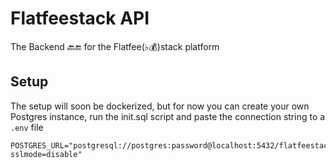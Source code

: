 # Flatfeestack API

The Backend 🔙🔚  for the Flatfee(♭💰)stack platform 

## Setup

The setup will soon be dockerized, but for now you can create your own Postgres instance, run the init.sql script and paste the connection string to a `.env` file

```
POSTGRES_URL="postgresql://postgres:password@localhost:5432/flatfeestack?sslmode=disable"
```

